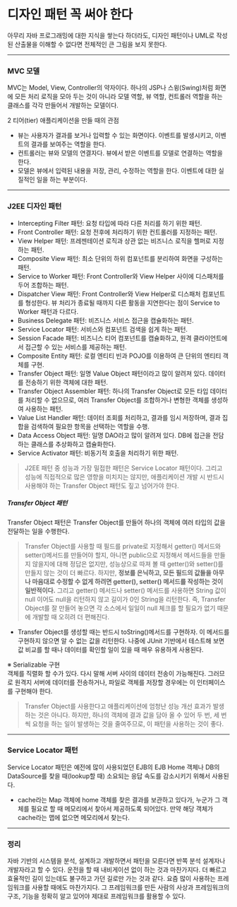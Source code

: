 # 디자인 패턴 꼭 써야 한다
아무리 자바 프로그래밍에 대한 지식을 쌓는다 하더라도, 디자인 패턴이나 UML로 작성된 산출물을 이해할 수 없다면 전체적인 큰 그림을 보지 못한다.
<hr/>

### MVC 모델
MVC는 Model, View, Controller의 약자이다. 하나의 JSP나 스윙(Swing)처럼 화면에 모든 처리 로직을 모아 두는 것이 아니라 모델 역할, 뷰 역할, 컨트롤러 역할을
하는 클래스를 각각 만들어서 개발하는 모델이다. 

2 티어(tier) 애플리케이션을 만들 때의 관점
* 뷰는 사용자가 결과를 보거나 입력할 수 있는 화면이다. 이벤트를 발생시키고, 이벤트의 결과를 보여주는 역할을 한다.
* 컨트롤러는 뷰와 모델의 연결자다. 뷰에서 받은 이벤트를 모델로 연결하는 역할을 한다.
* 모델은 뷰에서 입력된 내용을 저장, 관리, 수정하는 역할을 한다. 이벤트에 대한 실질적인 일을 하는 부분이다.
<hr/>

### J2EE 디자인 패턴
* Intercepting Filter 패턴: 요청 타입에 따라 다른 처리를 하기 위한 패턴.
* Front Controller 패턴: 요청 전후에 처리하기 위한 컨트롤러를 지정하는 패턴.
* View Helper 패턴: 프레젠테이션 로직과 상관 없는 비즈니스 로직을 헬퍼로 지정하는 패턴.
* Composite View 패턴: 최소 단위의 하위 컴포넌트를 분리하여 화면을 구성하는 패턴.
* Service to Worker 패턴: Front Controller와 View Helper 사이에 디스패처를 두어 조합하는 패턴.
* Dispatcher View 패턴: Front Controller와 View Helper로 디스패처 컴포넌트를 형성한다. 뷰 처리가 종료될 때까지 다른 활동을 지연한다는 점이
Service to Worker 패턴과 다르다.
* Business Delegate 패턴: 비즈니스 서비스 접근을 캡슐화하는 패턴.
* Service Locator 패턴: 서비스와 컴포넌트 검색을 쉽게 하는 패턴.
* Session Facade 패턴: 비즈니스 티어 컴포넌트를 캡슐화하고, 원격 클라이언트에서 접근할 수 있는 서비스를 제공하는 패턴.
* Composite Entity 패턴: 로컬 엔티티 빈과 POJO를 이용하여 큰 단위의 엔티티 객체를 구현.
* Transfer Object 패턴: 일명 Value Object 패턴이라고 많이 알려져 있다. 데이터를 전송하기 위한 객체에 대한 패턴.
* Transfer Object Assembler 패턴: 하나의 Transfer Object로 모든 타입 데이터를 처리할 수 없으므로, 여러 Transfer Object를 조합하거나 
변형한 객체를 생성하여 사용하는 패턴.
* Value List Handler 패턴: 데이터 조회를 처리하고, 결과를 임시 저장하며, 결과 집합을 검색하여 필요한 항목을 선택하는 역할을 수행.
* Data Access Object 패턴: 일명 DAO라고 많이 알려져 있다. DB에 접근을 전담하는 클래스를 추상화하고 캡슐화한다.
* Service Activator 패턴: 비동기적 호출을 처리하기 위한 패턴.

> J2EE 패턴 중 성능과 가장 밀접한 패턴은 Service Locator 패턴이다. 그리고 성능에 직접적으로 많은 영향을 미치지는 않지만, 애플리케이션 개발 시 
반드시 사용해야 하는 Transfer Object 패턴도 짚고 넘어가야 한다.

##### Transfer Object 패턴
Transfer Object 패턴은 Transfer Object를 만들어 하나의 객체에 여러 타입의 값을 전달하는 일을 수행한다.
> Transfer Object를 사용할 때 필드를 private로 지정해서 getter() 메서드와 setter()메서드를 만들어야 할지, 아니면 public으로 지정해서 메서드들을
만들지 않을지에 대해 정답은 없지만, 성능상으로 따져 볼 때 getter()와 setter()를 만들지 않는 것이 더 빠르다. 하지만, **정보를 은닉하고, 모든
 필드의 값들을 아무나 마음대로 수정할 수 없게 하려면 getter(), setter() 메서드를 작성하는 것이 일반적이다.** 그리고 getter() 메서드나 setter() 메서드를
 사용하면 String 값이 null 이어도 null을 리턴하지 않고 길이가 0인 String을 리턴한다. 즉, Transfer Object를 잘 만들어 놓으면 각 소스에서 일일이 null 체크를 할 필요가
  없기 때문에 개발할 때 오히려 더 편해진다.

* Transfer Object를 생성할 때는 반드시 toString()메서드를 구현하자.
이 메서드를 구현하지 않으면 알 수 없는 값을 리턴한다. 나중에 JUnit 기반에서 테스트해 보면 값 비교를 할 때나 데이터를 확인할 일이 있을 때 매우 유용하게 사용된다.

※ Serializable 구현<br/>
객체를 직렬화 할 수가 있다. 다시 말해 서버 사이의 데이터 전송이 가능해진다. 그러므로 원격지 서버에 데이터를 전송하거나, 파일로 객체를 저장할 경우에는 이 인터페이스를 구현해야 한다.

> Transfer Object를 사용한다고 애플리케이션에 엄청난 성능 개선 효과가 발생하는 것은 아니다. 하지만, 하나의 객체에 결과 값을 담아 올 수 있어 두 번, 세 번씩 요청을 하는 일이 발생하는 것을 줄여주므로, 이 패턴을 사용하는 것이 좋다.
<hr/>

### Service Locator 패턴
Service Locator 패턴은 예전에 많이 사용되었던 EJB의 EJB Home 객체나 DB의 DataSource를 찾을 때(lookup할 때) 소요되는 응답 속도를 감소시키기 위해서 사용된다.
* cache라는 Map 객체에 home 객체를 찾은 결과를 보관하고 있다가, 누군가 그 객체를 필요로 할 때 메모리에서 찾아서 제공하도록 되어있다. 만약 해당 객체가 cache라는 맵에 없으면 메모리에서 찾는다.
<hr/>

### 정리
자바 기반의 시스템을 분석, 설계하고 개발하면서 패턴을 모른다면 반쪽 분석 설계자나 개발자라고 할 수 있다. 운전을 할 때 내비게이션 없이 하는 것과 마찬가지다. 더 빠르고 효율적인 길이 있는데도 불구하고 가던 길로만 가는 것과 같다. 요즘 많이 사용하는 프레임워크를 사용할 때에도 마찬가지다. 그 프레임워크를 만든 사람의 사상과 프레임워크의 구조, 기능을 정확히 알고 있어야 제대로 프레임워크를 활용할 수 있다.
